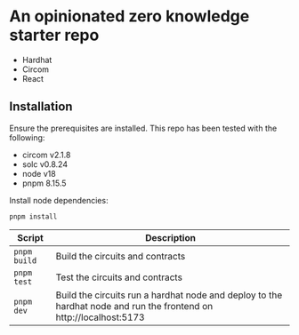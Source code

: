 # An opinionated zero knowledge starter repo

- Hardhat
- Circom
- React

## Installation

Ensure the prerequisites are installed. This repo has been tested with the following:

- circom v2.1.8
- solc v0.8.24
- node v18
- pnpm 8.15.5

Install node dependencies:

```
pnpm install
```



| Script  | Description                      |
| ------- | -------------------------------- |
| `pnpm build` | Build the circuits and contracts |
| `pnpm test`  | Test the circuits and contracts  |
| `pnpm dev`  | Build the circuits run a hardhat node and deploy to the hardhat node and run the frontend on http://localhost:5173  | 
